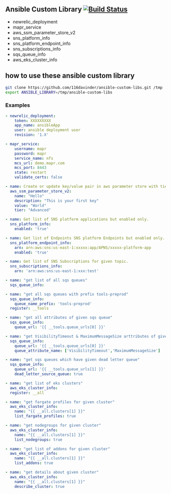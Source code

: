 ## Ansible Custom Library [![Build Status](https://travis-ci.com/116davinder/ansible-custom-libs.svg?branch=master)](https://travis-ci.com/116davinder/ansible-custom-libs)
* newrelic_deployment
* mapr_service
* aws_ssm_parameter_store_v2
* sns_platform_info
* sns_platform_endpoint_info
* sns_subscriptions_info
* sqs_queue_info
* aws_eks_cluster_info

## how to use these ansible custom library
```bash
git clone https://github.com/116davinder/ansible-custom-libs.git /tmp
export ANSIBLE_LIBRARY=/tmp/ansible-custom-libs
```

### Examples
```yaml
- newrelic_deployment:
    token: XXXXXXXXX
    app_name: ansibleApp
    user: ansible deployment user
    revision: '1.X'

- mapr_service:
    username: mapr
    password: mapr
    service_name: nfs
    mcs_url: demo.mapr.com
    mcs_port: 8443
    state: restart
    validate_certs: false

- name: Create or update key/value pair in aws parameter store with tier
  aws_ssm_parameter_store_v2:
    name: "Hello"
    description: "This is your first key"
    value: "World"
    tier: "Advanced"

- name: Get list of SNS platform applications but enabled only.
  sns_platform_info:
    enabled: 'true'

- name: Get list of Endpoints SNS platform Endpoints but enabled only.
  sns_platform_endpoint_info:
    arn: arn:aws:sns:us-east-1:xxxxx:app/APNS/xxxxx-platform-app
    enabled: 'true'

- name: Get list of SNS Subscriptions for given topic.
  sns_subscriptions_info:
    arn: 'arn:aws:sns:us-east-1:xxx:test'

- name: "get list of all sqs queues"
  sqs_queue_info:

- name: "get all sqs queues with prefix tools-preprod"
  sqs_queue_info:
    queue_name_prefix: 'tools-preprod'
  register: __tools

- name: "get all attributes of given sqs queue"
  sqs_queue_info:
    queue_url: '{{ __tools.queue_urls[0] }}'

- name: "get VisibilityTimeout & MaximumMessageSize arttributes of given sqs queue"
  sqs_queue_info:
    queue_url: '{{ __tools.queue_urls[0] }}'
    queue_attribute_name: ['VisibilityTimeout','MaximumMessageSize']

- name: "get sqs queues which have given dead letter queue"
  sqs_queue_info:
    queue_url: '{{ __tools.queue_urls[1] }}'
    dead_letter_source_queue: true

- name: "get list of eks clusters"
  aws_eks_cluster_info:
  register: __all

- name: "get fargate profiles for given cluster"
  aws_eks_cluster_info:
    name: "{{ __all.clusters[1] }}"
    list_fargate_profiles: true

- name: "get nodegroups for given cluster"
  aws_eks_cluster_info:
    name: "{{ __all.clusters[1] }}"
    list_nodegroups: true

- name: "get list of addons for given cluster"
  aws_eks_cluster_info:
    name: "{{ __all.clusters[1] }}"
    list_addons: true

- name: "get details about given cluster"
  aws_eks_cluster_info:
    name: "{{ __all.clusters[1] }}"
    describe_cluster: true
```

